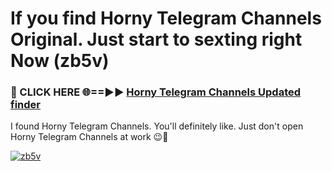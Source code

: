 # If you find Horny Telegram Channels Original. Just start to sexting right Now (zb5v)

<h3>🔴 CLICK HERE 🌐==►► <a href="https://tinyurl.com/mtbk5fxa" rel="nofollow">Horny Telegram Channels Updated finder</a></h3>

I found Horny Telegram Channels. You'll definitely like. Just don't open Horny Telegram Channels at work 😉💬

[![zb5v](https://i.imgur.com/Q8WKrnY.jpeg)](https://tinyurl.com/mtbk5fxa)
